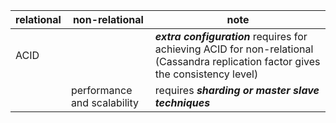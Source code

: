 
| relational | non-relational | note | 
| ----- | ------ | ---- |
| ACID |  | ***extra configuration*** requires for achieving ACID for non-relational (Cassandra replication factor gives the consistency level) | 
| |  performance and scalability | requires ***sharding or master slave techniques*** | 
 